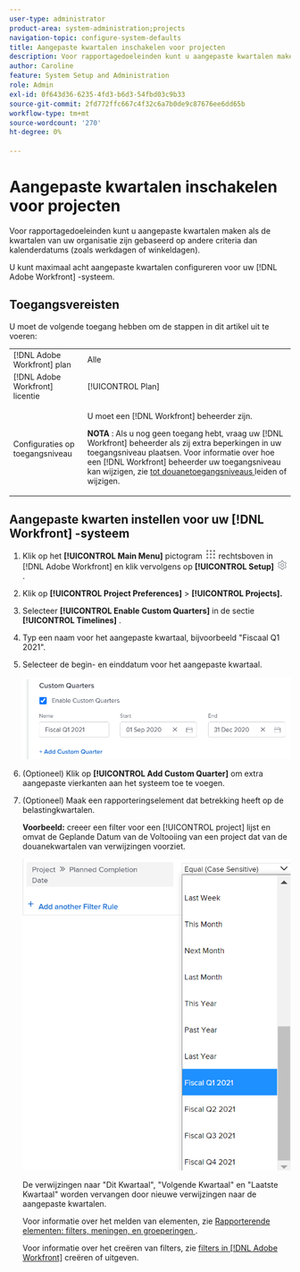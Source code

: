 ```yaml
---
user-type: administrator
product-area: system-administration;projects
navigation-topic: configure-system-defaults
title: Aangepaste kwartalen inschakelen voor projecten
description: Voor rapportagedoeleinden kunt u aangepaste kwartalen maken als de kwartalen van uw organisatie zijn gebaseerd op andere criteria dan kalenderdatums (zoals werkdagen of winkeldagen).
author: Caroline
feature: System Setup and Administration
role: Admin
exl-id: 0f643d36-6235-4fd3-b6d3-54fbd03c9b33
source-git-commit: 2fd772ffc667c4f32c6a7b0de9c87676ee6dd65b
workflow-type: tm+mt
source-wordcount: '270'
ht-degree: 0%

---
```


# Aangepaste kwartalen inschakelen voor projecten

Voor rapportagedoeleinden kunt u aangepaste kwartalen maken als de kwartalen van uw organisatie zijn gebaseerd op andere criteria dan kalenderdatums (zoals werkdagen of winkeldagen).

U kunt maximaal acht aangepaste kwartalen configureren voor uw [!DNL Adobe Workfront] -systeem.

## Toegangsvereisten

U moet de volgende toegang hebben om de stappen in dit artikel uit te voeren:

<table style="table-layout:auto"> 
 <col> 
 <col> 
 <tbody> 
  <tr> 
   <td role="rowheader">[!DNL Adobe Workfront] plan</td> 
   <td>Alle</td> 
  </tr> 
  <tr> 
   <td role="rowheader">[!DNL Adobe Workfront] licentie</td> 
   <td>[!UICONTROL Plan]</td> 
  </tr> 
  <tr> 
   <td role="rowheader">Configuraties op toegangsniveau</td> 
   <td> <p>U moet een [!DNL Workfront] beheerder zijn.</p> <p><b> NOTA </b>: Als u nog geen toegang hebt, vraag uw [!DNL Workfront] beheerder als zij extra beperkingen in uw toegangsniveau plaatsen. Voor informatie over hoe een [!DNL Workfront] beheerder uw toegangsniveau kan wijzigen, zie <a href="../../../administration-and-setup/add-users/configure-and-grant-access/create-modify-access-levels.md" class="MCXref xref"> tot douanetoegangsniveaus </a> leiden of wijzigen.</p> </td> 
  </tr> 
 </tbody> 
</table>

## Aangepaste kwarten instellen voor uw [!DNL Workfront] -systeem

1. Klik op het **[!UICONTROL Main Menu]** pictogram ![](assets/main-menu-icon.png) rechtsboven in [!DNL Adobe Workfront] en klik vervolgens op **[!UICONTROL Setup]** ![](assets/gear-icon-settings.png) .

1. Klik op **[!UICONTROL Project Preferences]** > **[!UICONTROL Projects].**

1. Selecteer **[!UICONTROL Enable Custom Quarters]** in de sectie **[!UICONTROL Timelines]** .

1. Typ een naam voor het aangepaste kwartaal, bijvoorbeeld &quot;Fiscaal Q1 2021&quot;.
1. Selecteer de begin- en einddatum voor het aangepaste kwartaal.

   ![](assets/custom-quarters-nwe.png)

1. (Optioneel) Klik op **[!UICONTROL Add Custom Quarter]** om extra aangepaste vierkanten aan het systeem toe te voegen.
1. (Optioneel) Maak een rapporteringselement dat betrekking heeft op de belastingkwartalen.

   **Voorbeeld:** creeer een filter voor een [!UICONTROL project] lijst en omvat de Geplande Datum van de Voltooiing van een project dat van de douanekwartalen van verwijzingen voorziet.

   ![](assets/example-of-project-filter-with-custom-quarters.png)

   De verwijzingen naar &quot;Dit Kwartaal&quot;, &quot;Volgende Kwartaal&quot; en &quot;Laatste Kwartaal&quot; worden vervangen door nieuwe verwijzingen naar de aangepaste kwartalen.

   Voor informatie over het melden van elementen, zie [ Rapporterende elementen: filters, meningen, en groeperingen ](../../../reports-and-dashboards/reports/reporting-elements/reporting-elements-filters-views-groupings.md).

   Voor informatie over het creëren van filters, zie [ filters in  [!DNL Adobe Workfront]](../../../reports-and-dashboards/reports/reporting-elements/create-filters.md) creëren of uitgeven.

